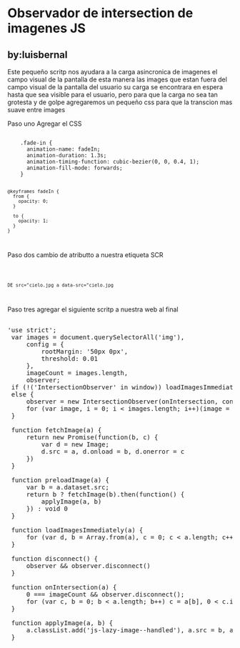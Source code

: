 <h1>Observador de intersection de imagenes JS</h1>
	<h2>by:luisbernal</h2>

<p>Este pequeño scritp nos ayudara a la carga asincronica de imagenes el campo visual de la pantalla de esta manera las images que estan fuera del campo visual de la pantalla del usuario su carga se encontrara en espera hasta que sea visible para el usuario, pero para que la carga no sea tan grotesta y de golpe agregaremos un pequeño css para que la transcion mas suave entre images</p>


<p>Paso uno Agregar el CSS</p>

<code>
	.fade-in {
      animation-name: fadeIn;
      animation-duration: 1.3s;
      animation-timing-function: cubic-bezier(0, 0, 0.4, 1);
      animation-fill-mode: forwards;
    }

    @keyframes fadeIn {
      from {
        opacity: 0;
      }

      to {
        opacity: 1;
      }
    }
</code>

<p>Paso dos cambio de atributto a nuestra etiqueta SCR</p>

<code>

	DE src="cielo.jpg a data-src="cielo.jpg

</code>

<p>Paso tres agregar el siguiente scritp a nuestra web al final</p>

<pre>

'use strict';
 var images = document.querySelectorAll('img'),
     config = {
         rootMargin: '50px 0px',
         threshold: 0.01
     },
     imageCount = images.length,
     observer;
 if (!('IntersectionObserver' in window)) loadImagesImmediately(images);
 else {
     observer = new IntersectionObserver(onIntersection, config);
     for (var image, i = 0; i < images.length; i++)(image = images[i], !image.classList.contains('js-lazy-image--handled')) && observer.observe(image)
 }

 function fetchImage(a) {
     return new Promise(function(b, c) {
         var d = new Image;
         d.src = a, d.onload = b, d.onerror = c
     })
 }

 function preloadImage(a) {
     var b = a.dataset.src;
     return b ? fetchImage(b).then(function() {
         applyImage(a, b)
     }) : void 0
 }

 function loadImagesImmediately(a) {
     for (var d, b = Array.from(a), c = 0; c < a.length; c++) d = a[c], preloadImage(d)
 }

 function disconnect() {
     observer && observer.disconnect()
 }

 function onIntersection(a) {
     0 === imageCount && observer.disconnect();
     for (var c, b = 0; b < a.length; b++) c = a[b], 0 < c.intersectionRatio && (imageCount--, observer.unobserve(c.target), preloadImage(c.target))
 }

 function applyImage(a, b) {
     a.classList.add('js-lazy-image--handled'), a.src = b, a.classList.add('fade-in')
 }	

</pre>